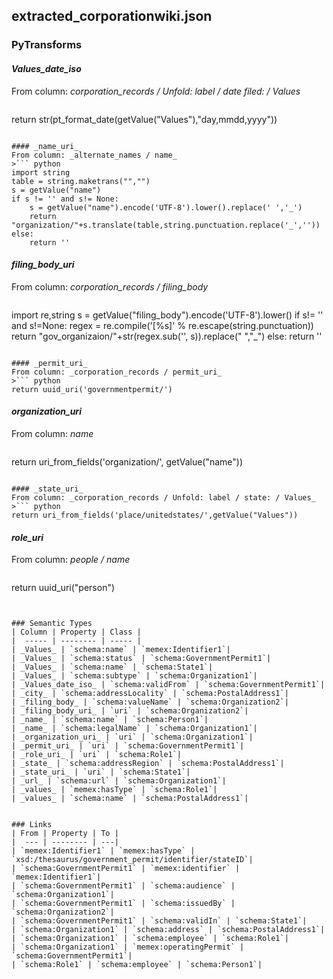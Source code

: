 ## extracted_corporationwiki.json

### PyTransforms
#### _Values_date_iso_
From column: _corporation_records / Unfold: label / date filed: / Values_
>``` python
return str(pt_format_date(getValue("Values"),"day,mmdd,yyyy"))
```

#### _name_uri_
From column: _alternate_names / name_
>``` python
import string
table = string.maketrans("","")
s = getValue("name")
if s != '' and s!= None:
    s = getValue("name").encode('UTF-8').lower().replace(' ','_')
    return  "organization/"+s.translate(table,string.punctuation.replace('_',''))
else:
    return ''
```

#### _filing_body_uri_
From column: _corporation_records / filing_body_
>``` python
import re,string
s = getValue("filing_body").encode('UTF-8').lower()
if s!= '' and s!=None:
    regex = re.compile('[%s]' % re.escape(string.punctuation))
    return "gov_organizaion/"+str(regex.sub('', s)).replace(" ","_")
else:
    return ''
```

#### _permit_uri_
From column: _corporation_records / permit_uri_
>``` python
return uuid_uri('governmentpermit/')
```

#### _organization_uri_
From column: _name_
>``` python
return uri_from_fields('organization/', getValue("name"))
```

#### _state_uri_
From column: _corporation_records / Unfold: label / state: / Values_
>``` python
return uri_from_fields('place/unitedstates/',getValue("Values"))
```

#### _role_uri_
From column: _people / name_
>``` python
return uuid_uri("person")
```


### Semantic Types
| Column | Property | Class |
|  ----- | -------- | ----- |
| _Values_ | `schema:name` | `memex:Identifier1`|
| _Values_ | `schema:status` | `schema:GovernmentPermit1`|
| _Values_ | `schema:name` | `schema:State1`|
| _Values_ | `schema:subtype` | `schema:Organization1`|
| _Values_date_iso_ | `schema:validFrom` | `schema:GovernmentPermit1`|
| _city_ | `schema:addressLocality` | `schema:PostalAddress1`|
| _filing_body_ | `schema:valueName` | `schema:Organization2`|
| _filing_body_uri_ | `uri` | `schema:Organization2`|
| _name_ | `schema:name` | `schema:Person1`|
| _name_ | `schema:legalName` | `schema:Organization1`|
| _organization_uri_ | `uri` | `schema:Organization1`|
| _permit_uri_ | `uri` | `schema:GovernmentPermit1`|
| _role_uri_ | `uri` | `schema:Role1`|
| _state_ | `schema:addressRegion` | `schema:PostalAddress1`|
| _state_uri_ | `uri` | `schema:State1`|
| _url_ | `schema:url` | `schema:Organization1`|
| _values_ | `memex:hasType` | `schema:Role1`|
| _values_ | `schema:name` | `schema:PostalAddress1`|


### Links
| From | Property | To |
|  --- | -------- | ---|
| `memex:Identifier1` | `memex:hasType` | `xsd:/thesaurus/government_permit/identifier/stateID`|
| `schema:GovernmentPermit1` | `memex:identifier` | `memex:Identifier1`|
| `schema:GovernmentPermit1` | `schema:audience` | `schema:Organization1`|
| `schema:GovernmentPermit1` | `schema:issuedBy` | `schema:Organization2`|
| `schema:GovernmentPermit1` | `schema:validIn` | `schema:State1`|
| `schema:Organization1` | `schema:address` | `schema:PostalAddress1`|
| `schema:Organization1` | `schema:employee` | `schema:Role1`|
| `schema:Organization1` | `memex:operatingPermit` | `schema:GovernmentPermit1`|
| `schema:Role1` | `schema:employee` | `schema:Person1`|
